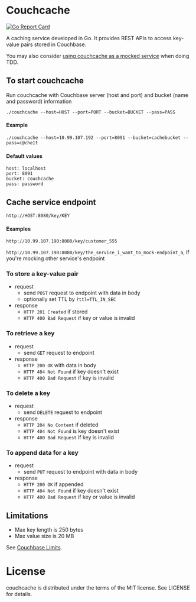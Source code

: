 Couchcache
==
[![Go Report Card](https://goreportcard.com/badge/codingsince1985/couchcache)](https://goreportcard.com/report/codingsince1985/couchcache)

A caching service developed in Go. It provides REST APIs to access key-value pairs stored in Couchbase.

You may also consider [using couchcache as a mocked service](http://codingsince1985.blogspot.com.au/2015/05/use-caching-service-as-mocked.html) when doing TDD.

To start couchcache
--
Run couchcache with Couchbase server (host and port) and bucket (name and password) information

`./couchcache --host=HOST --port=PORT --bucket=BUCKET --pass=PASS`
#### Example
`./couchcache --host=10.99.107.192 --port=8091 --bucket=cachebucket --pass=c@che1t`
#### Default values
```
host: localhost
port: 8091
bucket: couchcache
pass: password
```
Cache service endpoint
--
`http://HOST:8080/key/KEY`
#### Examples
`http://10.99.107.190:8080/key/customer_555`

`http://10.99.107.190:8080/key/the_service_i_want_to_mock-endpoint_a`, if you're mocking other service's endpoint

### To store a key-value pair
* request
  * send `POST` request to endpoint with data in body
  * optionally set TTL by `?ttl=TTL_IN_SEC`
* response
  * `HTTP 201 Created` if stored
  * `HTTP 400 Bad Request` if key or value is invalid

### To retrieve a key
* request
  * send `GET` request to endpoint
* response
  * `HTTP 200 OK` with data in body
  * `HTTP 404 Not Found` if key doesn't exist
  * `HTTP 400 Bad Request` if key is invalid

### To delete a key
* request
  * send `DELETE` request to endpoint
* response
  * `HTTP 204 No Content` if deleted
  * `HTTP 404 Not Found` is key doesn't exist
  * `HTTP 400 Bad Request` if key is invalid

### To append data for a key
* request
  * send `PUT` request to endpoint with data in body
* response
  * `HTTP 200 OK` if appended
  * `HTTP 404 Not Found` if key doesn't exist
  * `HTTP 400 Bad Request` if key or value is invalid

Limitations
--
* Max key length is 250 bytes
* Max value size is 20 MB

See [Couchbase Limits](http://docs.couchbase.com/admin/admin/Misc/limits.html).

License
==
couchcache is distributed under the terms of the MIT license. See LICENSE for details.
